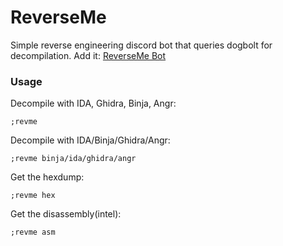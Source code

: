 # ReverseMe
Simple reverse engineering discord bot that queries dogbolt for decompilation. Add it: [ReverseMe Bot](https://discord.com/oauth2/authorize?client_id=1302859968147619880)

### Usage
Decompile with IDA, Ghidra, Binja, Angr:
```
;revme 
```
Decompile with IDA/Binja/Ghidra/Angr:
```
;revme binja/ida/ghidra/angr
```
Get the hexdump:
```
;revme hex
```
Get the disassembly(intel):
```
;revme asm
```
